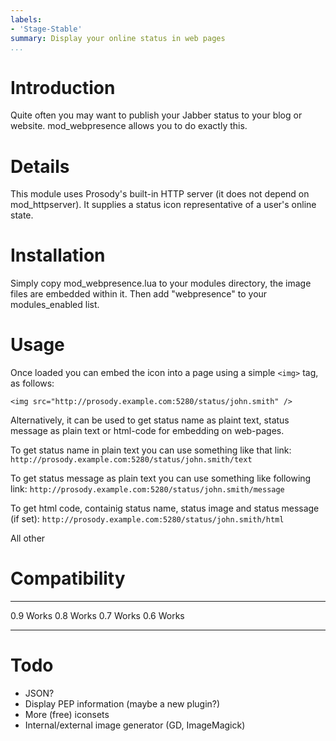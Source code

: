 ```yaml
---
labels:
- 'Stage-Stable'
summary: Display your online status in web pages
...
```


Introduction
============

Quite often you may want to publish your Jabber status to your blog or
website. mod\_webpresence allows you to do exactly this.

Details
=======

This module uses Prosody's built-in HTTP server (it does not depend on
mod\_httpserver). It supplies a status icon representative of a user's
online state.

Installation
============

Simply copy mod\_webpresence.lua to your modules directory, the image
files are embedded within it. Then add "webpresence" to your
modules\_enabled list.

Usage
=====

Once loaded you can embed the icon into a page using a simple `<img>`
tag, as follows:

`<img src="http://prosody.example.com:5280/status/john.smith" />`

Alternatively, it can be used to get status name as plaint text, status
message as plain text or html-code for embedding on web-pages.

To get status name in plain text you can use something like that link:
`http://prosody.example.com:5280/status/john.smith/text`

To get status message as plain text you can use something like following
link: `http://prosody.example.com:5280/status/john.smith/message`

To get html code, containig status name, status image and status message
(if set): `http://prosody.example.com:5280/status/john.smith/html`

All other

Compatibility
=============

  ----- -------
  0.9   Works
  0.8   Works
  0.7   Works
  0.6   Works
  ----- -------

Todo
====

-   JSON?
-   Display PEP information (maybe a new plugin?)
-   More (free) iconsets
-   Internal/external image generator (GD, ImageMagick)
